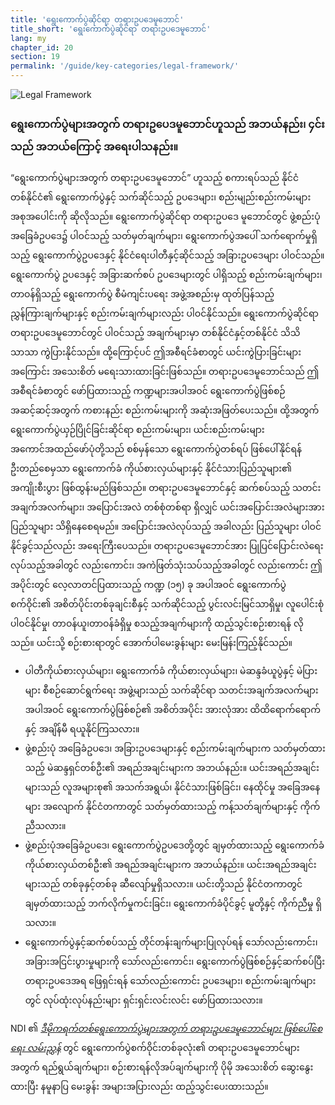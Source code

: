 ```yaml
---
title: 'ရွေးကောက်ပွဲဆိုင်ရာ တရားဥပဒေမူဘောင်'
title_short: 'ရွေးကောက်ပွဲဆိုင်ရာ တရားဥပဒေမူဘောင်'
lang: my
chapter_id: 20
section: 19
permalink: '/guide/key-categories/legal-framework/'
---
```


![Legal Framework](/images/inventory/categories/legal-framework.png)

### ရွေးကောက်ပွဲများအတွက် တရားဥပေဒမူဘောင်ဟူသည် အဘယ်နည်း၊ ၄င်းသည် အဘယ်ကြောင့် အရေးပါသနည်း။

“ရွေးကောက်ပွဲများအတွက် တရားဥပဒေမူဘောင်” ဟူသည့် စကားရပ်သည် နိုင်ငံတစ်နိုင်ငံ၏ ရွေးကောက်ပွဲနှင့် သက်ဆိုင်သည့် ဥပဒေများ၊ စည်းမျည်းစည်းကမ်းများ အစုအပေါင်းကို ဆိုလိုသည်။ ရွေးကောက်ပွဲဆိုင်ရာ တရားဥပဒေ မူဘောင်တွင် ဖွဲ့စည်းပုံအခြေခံဥပဒေ၌ ပါဝင်သည့် သတ်မှတ်ချက်များ၊ ရွေးကောက်ပွဲအပေါ် သက်ရောက်မှုရှိသည့် ရွေးကောက်ပွဲဥပဒေနှင့် နိုင်ငံရေးပါတီနှင့်ဆိုင်သည့် အခြားဥပဒေများ ပါဝင်သည်။ ရွေးကောက်ပွဲ ဥပဒေနှင့် အခြားဆက်စပ် ဥပဒေများတွင် ပါရှိသည့် စည်းကမ်းချက်များ၊ တာဝန်ရှိသည့် ရွေးကောက်ပွဲ စီမံကျင်းပရေး အဖွဲ့အစည်းမှ ထုတ်ပြန်သည့် ညွှန်ကြားချက်များနှင့် စည်းကမ်းချက်များလည်း ပါဝင်နိုင်သည်။ ရွေးကောက်ပွဲဆိုင်ရာ တရားဥပဒေမူဘောင်တွင် ပါဝင်သည့် အချက်များမှာ တစ်နိုင်ငံနှင့်တစ်နိုင်ငံ သိသိသာသာ ကွဲပြားနိုင်သည်။ ထို့ကြောင့်ပင် ဤအစီရင်ခံစာတွင် ယင်းကွဲပြားခြင်းများအကြောင်း အသေးစိတ် မရေးသားထားခြင်းဖြစ်သည်။ တရားဥပဒေမူဘောင်သည် ဤအစီရင်ခံစာတွင် ဖော်ပြထားသည့် ကဏ္ဍများအပါအဝင် ရွေးကောက်ပွဲဖြစ်စဉ်အဆင့်ဆင့်အတွက် ကစားနည်း စည်းကမ်းများကို အဆုံးအဖြတ်ပေးသည်။ ထို့အတွက် ရွေးကောက်ပွဲယှဉ်ပြိုင်ခြင်းဆိုင်ရာ စည်းကမ်းများ၊ ယင်းစည်းကမ်းများ အကောင်အထည်ဖော်ပုံတို့သည် စစ်မှန်သော ရွေးကောက်ပွဲတစ်ရပ် ဖြစ်ပေါ်နိုင်ရန် ဦးတည်စေမှသာ ရွေးကောက်ခံ ကိုယ်စားလှယ်များနှင့် နိုင်ငံသားပြည်သူများ၏ အကျိုးစီးပွား ဖြစ်ထွန်းမည်ဖြစ်သည်။ တရားဥပဒေမူဘောင်နှင့် ဆက်စပ်သည့် သတင်းအချက်အလက်များ၊ အပြောင်းအလဲ တစ်စုံတစ်ရာ ရှိလျှင် ယင်းအပြောင်းအလဲများအား ပြည်သူများ သိရှိနေစေရမည်။ အပြောင်းအလဲလုပ်သည့် အခါလည်း ပြည်သူများ ပါဝင်နိုင်ခွင့်သည်လည်း အရေးကြီးပေသည်။ တရားဥပဒေမူဘောင်အား ပြုပြင်ပြောင်းလဲရေး လုပ်သည့်အခါတွင် လည်းကောင်း၊ အကဲဖြတ်သုံးသပ်သည့်အခါတွင် လည်းကောင်း ဤအပိုင်းတွင် လေ့လာတင်ပြထားသည့် ကဏ္ဍ (၁၅) ခု အပါအဝင် ရွေးကောက်ပွဲစက်ဝိုင်း၏ အစိတ်ပိုင်းတစ်ခုချင်းစီနှင့် သက်ဆိုင်သည့် ပွင်းလင်းမြင်သာရှိမှု၊ လူပေါင်းစုံပါဝင်နိုင်မှု၊ တာဝန်ယူ၊တာဝန်ခံရှိမှု စသည့်အချက်များကို ထည့်သွင်းစဉ်းစားရန် လိုသည်။ ယင်းသို့ စဉ်းစားရာတွင် အောက်ပါမေးခွန်းများ မေးမြန်းကြည့်နိုင်သည်။

*   ပါတီကိုယ်စားလှယ်များ၊ ရွေးကောက်ခံ ကိုယ်စားလှယ်များ၊ မဲဆန္ဒခံယူပွဲနှင့် မဲပြားများ စီစဉ်ဆောင်ရွက်ရေး အဖွဲ့များသည် သက်ဆိုင်ရာ သတင်းအချက်အလက်များအပါအဝင် ရွေးကောက်ပွဲဖြစ်စဉ်၏ အစိတ်အပိုင်း အားလုံအား ထိထိရောက်ရောက်နှင့် အချိန်မီ ရယူနိုင်ကြသလား။
*   ဖွဲ့စည်းပုံ အခြေခံဥပဒေ၊ အခြားဥပဒေများနှင့် စည်းကမ်းချက်များက သတ်မှတ်ထားသည့် မဲဆန္ဒရှင်တစ်ဦး၏ အရည်အချင်းများက အဘယ်နည်း။ ယင်းအရည်အချင်းများသည် လူအများစု၏ အသက်အရွယ်၊ နိုင်ငံသားဖြစ်ခြင်း၊ နေထိုင်မှု အခြေအနေများ အလျောက် နိုင်ငံတကာတွင် သတ်မှတ်ထားသည့် ကန့်သတ်ချက်များနှင့် ကိုက်ညီသလား။
*   ဖွဲ့စည်းပုံအခြေခံဥပဒေ၊ ရွေးကောက်ပွဲဥပဒေတို့တွင် ချမှတ်ထားသည့် ရွေးကောက်ခံကိုယ်စားလှယ်တစ်ဦး၏ အရည်အချင်းများက အဘယ်နည်း။ ယင်းအရည်အချင်းများသည် တစ်ခုနှင့်တစ်ခု ဆီလျော်မှုရှိသလား။ ယင်းတို့သည် နိုင်ငံတကာတွင် ချမှတ်ထားသည့် ဘက်လိုက်မှုကင်းခြင်း၊ ရွေးကောက်ခံပိုင်ခွင့် မူတို့နှင့် ကိုက်ညီမှု ရှိသလား။
*   ရွေးကောက်ပွဲနှင့်ဆက်စပ်သည့် တိုင်တန်းချက်များပြုလုပ်ရန် သော်လည်းကောင်း၊ အခြားအငြင်းပွားမှုများကို သော်လည်းကောင်း၊ ရွေးကောက်ပွဲဖြစ်စဉ်နှင့်ဆက်စပ်ပြီး တရားဥပဒေအရ ဖြေရှင်းရန် သော်လည်းကောင်း ဥပဒေများ၊ စည်းကမ်းချက်များတွင် လုပ်ထုံးလုပ်နည်းများ ရှင်းရှင်းလင်းလင်း ဖော်ပြထားသလား။

NDI ၏ [_ဒီမိုကရက်တစ်ရွေးကောက်ပွဲများအတွက် တရားဥပဒေမူဘောင်များ ဖြစ်ပေါ်စေရေး လမ်းညွှန်_](https://www.ndi.org/files/2404_ww_elect_legalframeworks_093008.pdf) တွင် ရွေးကောက်ပွဲစက်ဝိုင်းတစ်ခုလုံး၏ တရားဥပဒေမူဘောင်များအတွက် ရည်ရွယ်ချက်များ၊ စဉ်းစားရန်လိုအပ်ချက်များကို ပိုမို အသေးစိတ် ဆွေးနွေးထားပြီး နမူနာပြ မေးခွန်း အများအပြားလည်း ထည့်သွင်းပေးထားသည်။
